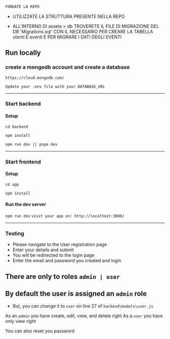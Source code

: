 ```sh
FORKATE LA REPO
```

- UTILIZZATE LA STRUTTURA PRESENTE NELLA REPO

- ALL'INTERNO DI assets > db TROVERETE IL FILE DI MIGRAZIONE DEL DB 'Migrations.sql' CON IL NECESSARIO PER CREARE LA TABELLA utenti E eventi E PER MIGRARE I DATI DEGLI EVENTI

## Run locally

### create a mongodb account and create a database
`https://cloud.mongodb.com/`

`Update your .env file with your DATABASE_URL`


---
### Start backend

#### Setup

`cd backend`

`npm install`

`npm run dev || pnpm dev`

---
### Start frontend

#### Setup

`cd app`

`npm install`

#### Run the dev server
`npm run dev`
`visit your app on: http://localhost:3000/`


---

### Testing

- Please navigate to the User registration page
- Enter your details and submit
- You will be redirected to the login page
- Enter the email and password you created and login

## There are only to roles `admin | user`
## By default the user is assigned an `admin` role
- But, you can change it to `user` on line 27 of `backend\models\user.js`

As an `admin` you have create, edit, view, and delete right
As a `user` you have only view right

You can also reset you password

